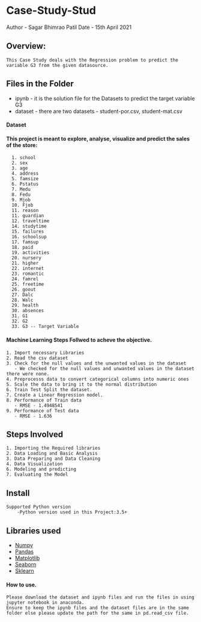 # Case-Study-Stud
Author - Sagar Bhimrao Patil
Date - 15th April 2021

## Overview:
    This Case Study deals with the Regression problem to predict the variable G3 from the given datasource.

## Files in the Folder
 - ipynb - it is the solution file for the Datasets to predict the target variable G3
 - dataset - there are two datasets - student-por.csv, student-mat.csv

#### Dataset
#### This project is meant to explore, analyse, visualize and predict the sales of the store:
      1. school
      2. sex 
      3. age 
      4. address 
      5. famsize
      6. Pstatus
      7. Medu
      8. Fedu
      9. Mjob
      10. Fjob 
      11. reason
      11. guardian
      12. traveltime 
      14. studytime
      15. failures 
      16. schoolsup 
      17. famsup 
      18. paid 
      19. activities 
      20. nursery
      21. higher
      22. internet 
      23. romantic
      24. famrel 
      25. freetime 
      26. goout
      27. Dalc
      28. Walc 
      29. health 
      30. absences 
      31. G1 
      32. G2 
      33. G3 -- Target Variable
      
#### Machine Learning Steps Follwed to acheve the objective.
    1. Import necessary Libraries
    2. Read the csv dataset
    3. Check for the null values and the unwanted values in the dataset
       - We checked for the null values and unwanted values in the dataset there were none.
    4. Preprocesss data to convert categorical columns into numeric ones 
    5. Scale the data to bring it to the normal distribution
    6. Train Test Split the dataset.
    7. Create a Linear Regression model.
    8. Performance of Train data
       - RMSE - 1.4948541
    9. Performance of Test data
       - RMSE - 1.636

Steps Involved
-------------------------------

    1. Importing the Required libraries
    2. Data Loading and Basic Analysis 
    3. Data Preparing and Data Cleaning
    4. Data Visualization
    6. Modeling and predicting
    7. Evaluating the Model


Install
-------------------------------
    Supported Python version
        -Python version used in this Project:3.5+

Libraries used
------------------------------
 * [Numpy](https://numpy.org/)
 * [Pandas](https://pandas.pydata.org/)
 * [Matplotlib](https://matplotlib.org/)
 * [Seaborn](https://seaborn.pydata.org/)
 * [Sklearn](https://scikit-learn.org/stable/)
 

#### How to use.
    Please download the dataset and ipynb files and run the files in using jupyter notebook in anaconda.
    Ensure to keep the ipynb files and the dataset files are in the same folder else please update the path for the same in pd.read_csv file.
